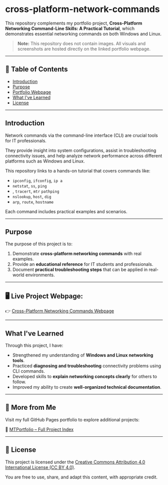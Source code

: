 # cross-platform-network-commands

This repository complements my portfolio project, **Cross-Platform Networking Command-Line Skills: A Practical Tutorial**, which demonstrates essential networking commands on both Windows and Linux.  
> **Note:** This repository does not contain images. All visuals and screenshots are hosted directly on the linked portfolio webpage.

---

## 📖 Table of Contents
- [Introduction](#introduction)
- [Purpose](#purpose)
- [Portfolio Webpage](#portfolio-webpage)
- [What I've Learned](#what-ive-learned)
- [License](#license)

---

## Introduction
Network commands via the command-line interface (CLI) are crucial tools for IT professionals.  

They provide insight into system configurations, assist in troubleshooting connectivity issues, and help analyze network performance across different platforms such as Windows and Linux.

This repository links to a hands-on tutorial that covers commands like:

- `ipconfig`, `ifconfig`, `ip a`
- `netstat`, `ss`, `ping`
- , `tracert`, `mtr` `pathping`
- `nslookup`, `host`, `dig`
- `arp`, `route`, `hostname`

Each command includes practical examples and scenarios.

---

## Purpose
The purpose of this project is to:

1. Demonstrate **cross-platform networking commands** with real examples.
2. Provide an **educational reference** for IT students and professionals.
3. Document **practical troubleshooting steps** that can be applied in real-world environments.

---


## 🖥️ **Live Project Webpage:**  
👉 [Cross-Platform Networking Commands Webpage](https://mark-thompson01.github.io/MTPortfolio/Skills/Cross%20Plateform%20Networking%20Commands/)

---


## What I've Learned
Through this project, I have:

- Strengthened my understanding of **Windows and Linux networking tools**.
- Practiced **diagnosing and troubleshooting** connectivity problems using CLI commands.
- Developed skills to **explain networking concepts clearly** for others to follow.
- Improved my ability to create **well-organized technical documentation**.

---


## 📁 More from Me

Visit my full GitHub Pages portfolio to explore additional projects:

🔗 [MTPortfolio – Full Project Index](https://mark-thompson01.github.io/MTPortfolio/)


---


## 📜 License

This project is licensed under the 
[Creative Commons Attribution 4.0 International License (CC BY 4.0)](https://creativecommons.org/licenses/by/4.0/).

You are free to use, share, and adapt this content, with appropriate credit.

